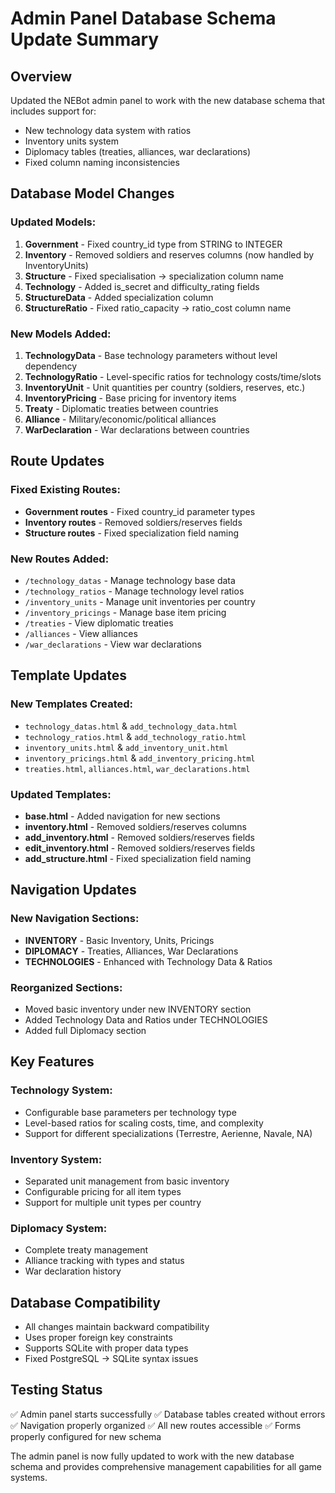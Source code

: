 # Admin Panel Database Schema Update Summary

## Overview
Updated the NEBot admin panel to work with the new database schema that includes support for:
- New technology data system with ratios
- Inventory units system 
- Diplomacy tables (treaties, alliances, war declarations)
- Fixed column naming inconsistencies

## Database Model Changes

### Updated Models:
1. **Government** - Fixed country_id type from STRING to INTEGER
2. **Inventory** - Removed soldiers and reserves columns (now handled by InventoryUnits)
3. **Structure** - Fixed specialisation → specialization column name
4. **Technology** - Added is_secret and difficulty_rating fields
5. **StructureData** - Added specialization column
6. **StructureRatio** - Fixed ratio_capacity → ratio_cost column name

### New Models Added:
1. **TechnologyData** - Base technology parameters without level dependency
2. **TechnologyRatio** - Level-specific ratios for technology costs/time/slots
3. **InventoryUnit** - Unit quantities per country (soldiers, reserves, etc.)
4. **InventoryPricing** - Base pricing for inventory items
5. **Treaty** - Diplomatic treaties between countries
6. **Alliance** - Military/economic/political alliances
7. **WarDeclaration** - War declarations between countries

## Route Updates

### Fixed Existing Routes:
- **Government routes** - Fixed country_id parameter types
- **Inventory routes** - Removed soldiers/reserves fields
- **Structure routes** - Fixed specialization field naming

### New Routes Added:
- `/technology_datas` - Manage technology base data
- `/technology_ratios` - Manage technology level ratios
- `/inventory_units` - Manage unit inventories per country
- `/inventory_pricings` - Manage base item pricing
- `/treaties` - View diplomatic treaties
- `/alliances` - View alliances
- `/war_declarations` - View war declarations

## Template Updates

### New Templates Created:
- `technology_datas.html` & `add_technology_data.html`
- `technology_ratios.html` & `add_technology_ratio.html`
- `inventory_units.html` & `add_inventory_unit.html`
- `inventory_pricings.html` & `add_inventory_pricing.html`
- `treaties.html`, `alliances.html`, `war_declarations.html`

### Updated Templates:
- **base.html** - Added navigation for new sections
- **inventory.html** - Removed soldiers/reserves columns
- **add_inventory.html** - Removed soldiers/reserves fields
- **edit_inventory.html** - Removed soldiers/reserves fields
- **add_structure.html** - Fixed specialization field naming

## Navigation Updates

### New Navigation Sections:
- **INVENTORY** - Basic Inventory, Units, Pricings
- **DIPLOMACY** - Treaties, Alliances, War Declarations
- **TECHNOLOGIES** - Enhanced with Technology Data & Ratios

### Reorganized Sections:
- Moved basic inventory under new INVENTORY section
- Added Technology Data and Ratios under TECHNOLOGIES
- Added full Diplomacy section

## Key Features

### Technology System:
- Configurable base parameters per technology type
- Level-based ratios for scaling costs, time, and complexity
- Support for different specializations (Terrestre, Aerienne, Navale, NA)

### Inventory System:
- Separated unit management from basic inventory
- Configurable pricing for all item types
- Support for multiple unit types per country

### Diplomacy System:
- Complete treaty management
- Alliance tracking with types and status
- War declaration history

## Database Compatibility
- All changes maintain backward compatibility
- Uses proper foreign key constraints
- Supports SQLite with proper data types
- Fixed PostgreSQL → SQLite syntax issues

## Testing Status
✅ Admin panel starts successfully
✅ Database tables created without errors
✅ Navigation properly organized
✅ All new routes accessible
✅ Forms properly configured for new schema

The admin panel is now fully updated to work with the new database schema and provides comprehensive management capabilities for all game systems.
